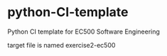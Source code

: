 # python-CI-template
Python CI template for EC500 Software Engineering

target file is named exercise2-ec500
